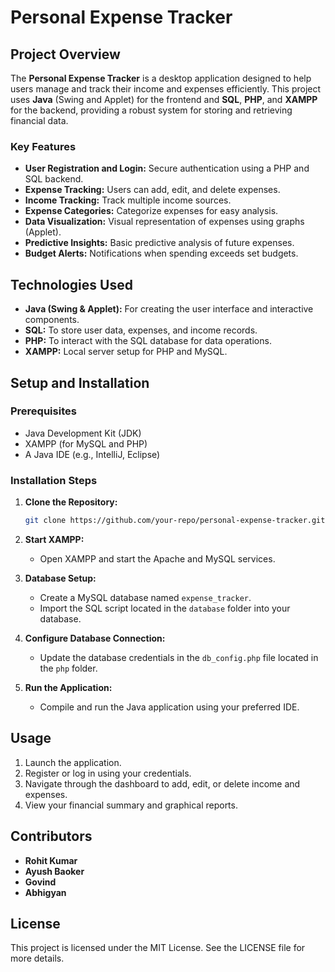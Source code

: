 # Personal Expense Tracker

## Project Overview
The **Personal Expense Tracker** is a desktop application designed to help users manage and track their income and expenses efficiently. This project uses **Java** (Swing and Applet) for the frontend and **SQL**, **PHP**, and **XAMPP** for the backend, providing a robust system for storing and retrieving financial data.

### Key Features
- **User Registration and Login:** Secure authentication using a PHP and SQL backend.
- **Expense Tracking:** Users can add, edit, and delete expenses.
- **Income Tracking:** Track multiple income sources.
- **Expense Categories:** Categorize expenses for easy analysis.
- **Data Visualization:** Visual representation of expenses using graphs (Applet).
- **Predictive Insights:** Basic predictive analysis of future expenses.
- **Budget Alerts:** Notifications when spending exceeds set budgets.
  
## Technologies Used
- **Java (Swing & Applet):** For creating the user interface and interactive components.
- **SQL:** To store user data, expenses, and income records.
- **PHP:** To interact with the SQL database for data operations.
- **XAMPP:** Local server setup for PHP and MySQL.
  
## Setup and Installation
### Prerequisites
- Java Development Kit (JDK)
- XAMPP (for MySQL and PHP)
- A Java IDE (e.g., IntelliJ, Eclipse)
  
### Installation Steps
1. **Clone the Repository:**
   ```bash
   git clone https://github.com/your-repo/personal-expense-tracker.git
   ```
2. **Start XAMPP:**
   - Open XAMPP and start the Apache and MySQL services.
   
3. **Database Setup:**
   - Create a MySQL database named `expense_tracker`.
   - Import the SQL script located in the `database` folder into your database.

4. **Configure Database Connection:**
   - Update the database credentials in the `db_config.php` file located in the `php` folder.

5. **Run the Application:**
   - Compile and run the Java application using your preferred IDE.

## Usage
1. Launch the application.
2. Register or log in using your credentials.
3. Navigate through the dashboard to add, edit, or delete income and expenses.
4. View your financial summary and graphical reports.

## Contributors
- **Rohit Kumar**
- **Ayush Baoker**
- **Govind**
- **Abhigyan**

## License
This project is licensed under the MIT License. See the LICENSE file for more details.
